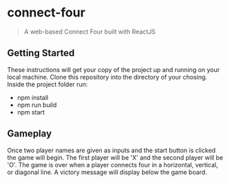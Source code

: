 # connect-four

> A web-based Connect Four built with ReactJS 

## Getting Started

These instructions will get your copy of the project up and running on your local machine. Clone this repository into the directory of your chosing. Inside the project folder run: 

  - npm install
  - npm run build 
  - npm start
  
## Gameplay

Once two player names are given as inputs and the start button is clicked the game will begin. The first player will be 'X' and the second player will be 'O'. The game is over when a player connects four in a horizontal, vertical, or diagonal line. A victory message will display below the game board.
